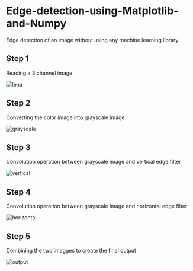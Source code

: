 # Edge-detection-using-Matplotlib-and-Numpy
Edge detection of an image without using any machine learning library

## Step 1
Reading a 3 channel image


![lena](https://user-images.githubusercontent.com/37869371/41485568-ba67c924-70fe-11e8-8d35-89ab7b25f803.png)

## Step 2
Converting the color image into grayscale image


![grayscale](https://user-images.githubusercontent.com/37869371/41485437-25471c3c-70fe-11e8-82d7-5f241c517373.png)

## Step 3
Convolution operation between grayscale image and vertical edge filter


![vertical](https://user-images.githubusercontent.com/37869371/41485926-080822d6-7100-11e8-80ed-cdc3a3248668.png)

## Step 4
Convolution operation between grayscale image and horizontal edge filter


![horizontal](https://user-images.githubusercontent.com/37869371/41485955-230acfca-7100-11e8-8b28-2352d3e1a2f3.png)

## Step 5
Combining the two imagges to create the final output


![output](https://user-images.githubusercontent.com/37869371/41485667-1dd4f77a-70ff-11e8-978c-a4e3b53a347d.png)
